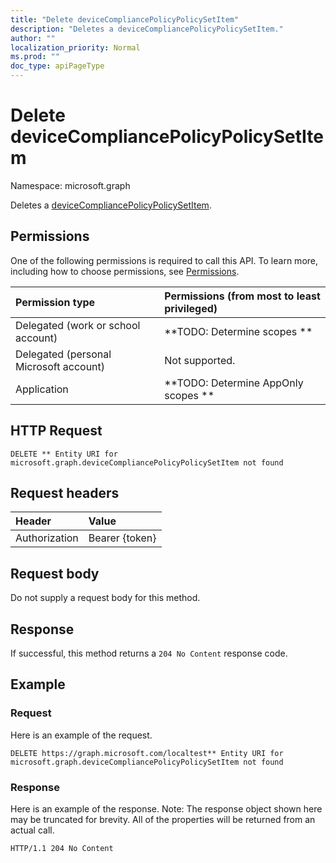 ```yaml
---
title: "Delete deviceCompliancePolicyPolicySetItem"
description: "Deletes a deviceCompliancePolicyPolicySetItem."
author: ""
localization_priority: Normal
ms.prod: ""
doc_type: apiPageType
---
```


# Delete deviceCompliancePolicyPolicySetItem

Namespace: microsoft.graph

Deletes a [deviceCompliancePolicyPolicySetItem](../resources/devicecompliancepolicypolicysetitem.md).

## Permissions
One of the following permissions is required to call this API. To learn more, including how to choose permissions, see [Permissions](/concepts/permissions-reference.md).

|Permission type|Permissions (from most to least privileged)|
|:---|:---|
|Delegated (work or school account)|**TODO: Determine scopes **|
|Delegated (personal Microsoft account)|Not supported.|
|Application|**TODO: Determine AppOnly scopes **|

## HTTP Request
<!-- {
  "blockType": "ignored"
}
-->
``` http
DELETE ** Entity URI for microsoft.graph.deviceCompliancePolicyPolicySetItem not found
```

## Request headers
|Header|Value|
|:---|:---|
|Authorization|Bearer {token}|

## Request body
Do not supply a request body for this method.

## Response
If successful, this method returns a `204 No Content` response code.

## Example

### Request
Here is an example of the request.
<!-- {
  "blockType": "request",
  "name": "delete_devicecompliancepolicypolicysetitem"
}
-->
``` http
DELETE https://graph.microsoft.com/localtest** Entity URI for microsoft.graph.deviceCompliancePolicyPolicySetItem not found
```

### Response
Here is an example of the response. Note: The response object shown here may be truncated for brevity. All of the properties will be returned from an actual call.
<!-- {
  "blockType": "response",
  "truncated": true
}
-->
``` http
HTTP/1.1 204 No Content
```

